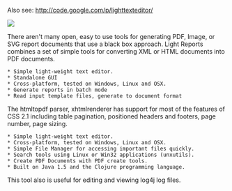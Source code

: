 Also see:
http://code.google.com/p/lighttexteditor/

<img src="https://github.com/berlinbrown/lightreports/raw/master/media/screenshot_1_main.png" />

There aren't many open, easy to use tools for generating PDF, Image, or SVG report documents that use a black box approach. Light Reports combines a set of simple tools for converting XML or HTML documents into PDF documents.

    * Simple light-weight text editor.
    * Standalone GUI
    * Cross-platform, tested on Windows, Linux and OSX.
    * Generate reports in batch mode
    * Read input template files, generate to document format 

The htmltopdf parser, xhtmlrenderer has support for most of the features of CSS 2.1 including table pagination, positioned headers and footers, page number, page sizing. 


    * Simple light-weight text editor.
    * Cross-platform, tested on Windows, Linux and OSX.
    * Simple File Manager for accessing important files quickly.
    * Search tools using Linux or Win32 applications (unxutils).
    * Create PDF Documents with PDF create tools.
    * Built on Java 1.5 and the Clojure programming language. 

This tool also is useful for editing and viewing log4j log files.
